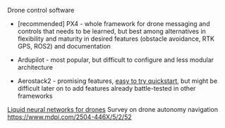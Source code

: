 Drone control software
* [recommended] PX4 - whole framework for drone messaging and controls that needs to be learned, but best among alternatives in flexibility and maturity in desired features (obstacle avoidance, RTK GPS, ROS2) and documentation

* Ardupilot - most popular, but difficult to configure and less modular architecture

* Aerostack2 - promising features, [easy to try quickstart](https://aerostack2.github.io/_02_examples/gazebo/project_gazebo/index.html), but might be difficult later on to add features already battle-tested in other frameworks

[Liquid neural networks for drones](https://spectrum.ieee.org/liquid-neural-networks)
Survey on drone autonomy navigation
https://www.mdpi.com/2504-446X/5/2/52
